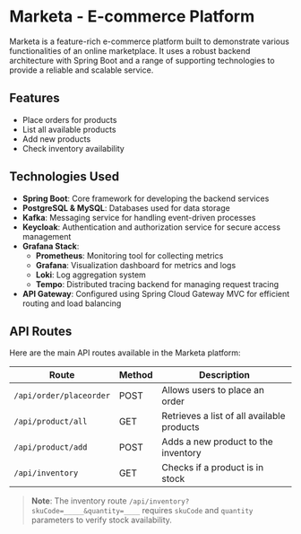 # Marketa - E-commerce Platform

Marketa is a feature-rich e-commerce platform built to demonstrate various functionalities of an online marketplace. It uses a robust backend architecture with Spring Boot and a range of supporting technologies to provide a reliable and scalable service.

## Features
- Place orders for products
- List all available products
- Add new products
- Check inventory availability

## Technologies Used
- **Spring Boot**: Core framework for developing the backend services
- **PostgreSQL & MySQL**: Databases used for data storage
- **Kafka**: Messaging service for handling event-driven processes
- **Keycloak**: Authentication and authorization service for secure access management
- **Grafana Stack**:
  - **Prometheus**: Monitoring tool for collecting metrics
  - **Grafana**: Visualization dashboard for metrics and logs
  - **Loki**: Log aggregation system
  - **Tempo**: Distributed tracing backend for managing request tracing
- **API Gateway**: Configured using Spring Cloud Gateway MVC for efficient routing and load balancing

## API Routes
Here are the main API routes available in the Marketa platform:

| Route                        | Method | Description                                      |
|------------------------------|--------|--------------------------------------------------|
| `/api/order/placeorder`      | POST   | Allows users to place an order                   |
| `/api/product/all`           | GET    | Retrieves a list of all available products       |
| `/api/product/add`           | POST   | Adds a new product to the inventory              |
| `/api/inventory`             | GET    | Checks if a product is in stock                  |

> **Note**: The inventory route `/api/inventory?skuCode=_____&quantity=____` requires `skuCode` and `quantity` parameters to verify stock availability.
